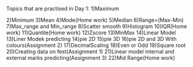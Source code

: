 Topics that are practised in Day 1:
1)Maximum

2)Minimum
3)Mean
4)Mode(Home work)
5)Median
6)Range=(Max-Min)
7)Max_range and Min_range
8)Scatter smooth
9)Histogram
10)IQR(Home work)
11)Quantile(Home work)
12)Zscore
13)MinMax
14)Linear Model
13)Liner Modek predicting
14)pie 2D
15)pie 3D
16)pie 2D and 3D With colours(Assignment 2)
17)DecimalScaling
18)Even or Odd
19)Square root
20)Creating data on fest(Assignment 1)
21)Linear model internal and external marks predicting(Assignment 3)
22)Mid Range(Home work)
